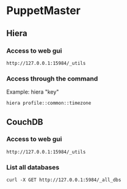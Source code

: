 # PuppetMaster

## Hiera

### Access to web gui
```
http://127.0.0.1:15984/_utils
```

### Access through the command
Example: hiera "key"
```shell
hiera profile::common::timezone
```

## CouchDB

### Access to web gui
```
http://127.0.0.1:15984/_utils
```

### List all databases
```shell
curl -X GET http://127.0.0.1:5984/_all_dbs
```
